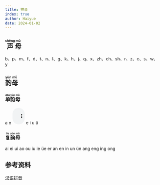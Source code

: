 ```yaml
---
title: 拼音
index: true
author: Haiyue
date: 2024-01-02
---
```


## <ruby>声<rt>shēng</rt></ruby><ruby>母<rt>mǔ</rt></ruby>
b、p、m、f、d、t、n、l、g、k、h、j、q、x、zh、ch、sh、r、z、c、s、w、y


## <ruby>韵<rt>yùn</rt></ruby><ruby>母<rt>mǔ</rt></ruby>
### <ruby>单<rt>dān</rt></ruby><ruby>韵<rt>yùn</rt></ruby><ruby>母<rt>mǔ</rt></ruby>
a o 
<audio controls style="width: 40px;"><source src="/data/pinyin/o.mp3" type="audio/mpeg">
Your browser does not support the audio element.
</audio> e i u ü 

### <ruby>复<rt>fù</rt></ruby><ruby>韵<rt>yùn</rt></ruby><ruby>母<rt>mǔ</rt></ruby>
ai ei ui ao ou iu ie üe er an en in un ün ang eng ing ong

<LeafletMap />

## 参考资料
[汉语拼音](http://yunmu.hanyupinyin.cn/)